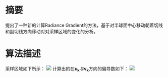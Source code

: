 # 摘要
提出了一种新的计算Radiance Gradient的方法，基于对半球面中心移动朝着切线和副切线方向移动对对采样区域的变化的分析。

# 算法描述
采样区域如下所示：
![](30.png)
计算出的在$\mathbf{u_k}与\mathbf{v_k}$方向的偏导数如下：
![](31.png)
